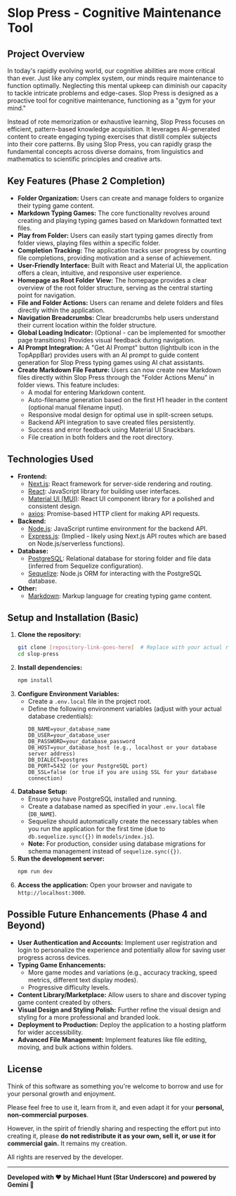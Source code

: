 # Slop Press - Cognitive Maintenance Tool

## Project Overview

  In today's rapidly evolving world, our cognitive abilities are more critical than ever. Just like any complex system, our minds require maintenance to function optimally. Neglecting this mental upkeep can diminish our capacity to tackle intricate problems and edge-cases.  Slop Press is designed as a proactive tool for cognitive maintenance, functioning as a "gym for your mind."

  Instead of rote memorization or exhaustive learning, Slop Press focuses on efficient, pattern-based knowledge acquisition. It leverages AI-generated content to create engaging typing exercises that distill complex subjects into their core patterns.  By using Slop Press, you can rapidly grasp the fundamental concepts across diverse domains, from linguistics and mathematics to scientific principles and creative arts.

## Key Features (Phase 2 Completion)

*   **Folder Organization:** Users can create and manage folders to organize their typing game content.
*   **Markdown Typing Games:**  The core functionality revolves around creating and playing typing games based on Markdown formatted text files.
*   **Play from Folder:** Users can easily start typing games directly from folder views, playing files within a specific folder.
*   **Completion Tracking:**  The application tracks user progress by counting file completions, providing motivation and a sense of achievement.
*   **User-Friendly Interface:** Built with React and Material UI, the application offers a clean, intuitive, and responsive user experience.
*   **Homepage as Root Folder View:** The homepage provides a clear overview of the root folder structure, serving as the central starting point for navigation.
*   **File and Folder Actions:** Users can rename and delete folders and files directly within the application.
*   **Navigation Breadcrumbs:**  Clear breadcrumbs help users understand their current location within the folder structure.
*   **Global Loading Indicator:** (Optional - can be implemented for smoother page transitions) Provides visual feedback during navigation.
*   **AI Prompt Integration:** A "Get AI Prompt" button (lightbulb icon in the TopAppBar) provides users with an AI prompt to guide content generation for Slop Press typing games using AI chat assistants.
*   **Create Markdown File Feature:** Users can now create new Markdown files directly within Slop Press through the "Folder Actions Menu" in folder views. This feature includes:
    *   A modal for entering Markdown content.
    *   Auto-filename generation based on the first H1 header in the content (optional manual filename input).
    *   Responsive modal design for optimal use in split-screen setups.
    *   Backend API integration to save created files persistently.
    *   Success and error feedback using Material UI Snackbars.
    *   File creation in both folders and the root directory.

## Technologies Used

*   **Frontend:**
    *   [Next.js](https://nextjs.org/): React framework for server-side rendering and routing.
    *   [React](https://reactjs.org/): JavaScript library for building user interfaces.
    *   [Material UI (MUI)](https://mui.com/): React UI component library for a polished and consistent design.
    *   [axios](https://axios-http.com/):  Promise-based HTTP client for making API requests.
*   **Backend:**
    *   [Node.js](https://nodejs.org/): JavaScript runtime environment for the backend API.
    *   [Express.js](https://expressjs.com/): (Implied - likely using Next.js API routes which are based on Node.js/serverless functions).
*   **Database:**
    *   [PostgreSQL](https://www.postgresql.org/): Relational database for storing folder and file data (inferred from Sequelize configuration).
    *   [Sequelize](https://sequelize.org/): Node.js ORM for interacting with the PostgreSQL database.
*   **Other:**
    *   [Markdown](https://www.markdownguide.org/):  Markup language for creating typing game content.

## Setup and Installation (Basic)

1.  **Clone the repository:**
    ```bash
    git clone [repository-link-goes-here]  # Replace with your actual repository link
    cd slop-press
    ```
2.  **Install dependencies:**
    ```bash
    npm install
    ```
3.  **Configure Environment Variables:**
    *   Create a `.env.local` file in the project root.
    *   Define the following environment variables (adjust with your actual database credentials):
        ```
        DB_NAME=your_database_name
        DB_USER=your_database_user
        DB_PASSWORD=your_database_password
        DB_HOST=your_database_host (e.g., localhost or your database server address)
        DB_DIALECT=postgres
        DB_PORT=5432 (or your PostgreSQL port)
        DB_SSL=false (or true if you are using SSL for your database connection)
        ```
4.  **Database Setup:**
    *   Ensure you have PostgreSQL installed and running.
    *   Create a database named as specified in your `.env.local` file (`DB_NAME`).
    *   Sequelize should automatically create the necessary tables when you run the application for the first time (due to `db.sequelize.sync({})` in `models/index.js`).
    *   **Note:** For production, consider using database migrations for schema management instead of `sequelize.sync({})`.
5.  **Run the development server:**
    ```bash
    npm run dev
    ```
6.  **Access the application:** Open your browser and navigate to `http://localhost:3000`.

## Possible Future Enhancements (Phase 4 and Beyond)

*   **User Authentication and Accounts:** Implement user registration and login to personalize the experience and potentially allow for saving user progress across devices.
*   **Typing Game Enhancements:**
    *   More game modes and variations (e.g., accuracy tracking, speed metrics, different text display modes).
    *   Progressive difficulty levels.
*   **Content Library/Marketplace:**  Allow users to share and discover typing game content created by others.
*   **Visual Design and Styling Polish:** Further refine the visual design and styling for a more professional and branded look.
*   **Deployment to Production:**  Deploy the application to a hosting platform for wider accessibility.
*   **Advanced File Management:** Implement features like file editing, moving, and bulk actions within folders.

## License

Think of this software as something you're welcome to borrow and use for your personal growth and enjoyment.

Please feel free to use it, learn from it, and even adapt it for your **personal, non-commercial purposes**.

However, in the spirit of friendly sharing and respecting the effort put into creating it, please **do not redistribute it as your own, sell it, or use it for commercial gain.**  It remains my creation.

All rights are reserved by the developer.

---

**Developed with ❤️ by Michael Hunt (Star Underscore) and powered by Gemini 🚀**